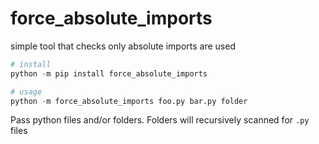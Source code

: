 # force_absolute_imports
simple tool that checks only absolute imports are used

```py
# install
python -m pip install force_absolute_imports

# usage
python -m force_absolute_imports foo.py bar.py folder 
```

Pass python files and/or folders. Folders will recursively scanned for `.py` files
